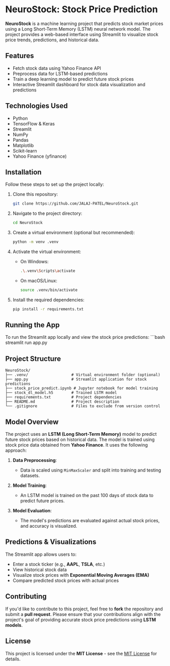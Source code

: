 # NeuroStock: Stock Price Prediction

**NeuroStock** is a machine learning project that predicts stock market prices using a Long Short-Term Memory (LSTM) neural network model. The project provides a web-based interface using Streamlit to visualize stock price trends, predictions, and historical data.

## Features
- Fetch stock data using Yahoo Finance API
- Preprocess data for LSTM-based predictions
- Train a deep learning model to predict future stock prices
- Interactive Streamlit dashboard for stock data visualization and predictions

## Technologies Used
- Python
- TensorFlow & Keras
- Streamlit
- NumPy
- Pandas
- Matplotlib
- Scikit-learn
- Yahoo Finance (yfinance)

## Installation
Follow these steps to set up the project locally:

1. Clone this repository:
   ```bash
   git clone https://github.com/JALAJ-PATEL/NeuroStock.git

2. Navigate to the project directory:
    ```bash
    cd NeuroStock

3. Create a virtual environment (optional but recommended):
    ```bash
    python -m venv .venv

4. Activate the virtual environment:

    - On Windows:
        ```bash
        .\.venv\Scripts\activate

    - On macOS/Linux:
        ```bash
        source .venv/bin/activate
    
5. Install the required dependencies:

    ```bash
    pip install -r requirements.txt


## Running the App
To run the Streamlit app locally and view the stock price predictions:
    ```bash
    streamlit run app.py

## Project Structure

    NeuroStock/
    ├── .venv/                   # Virtual environment folder (optional)
    ├── app.py                   # Streamlit application for stock predictions
    ├── stock_price_predict.ipynb # Jupyter notebook for model training
    ├── stock_dl_model.h5        # Trained LSTM model
    ├── requirements.txt         # Project dependencies
    ├── README.md                # Project description
    └── .gitignore               # Files to exclude from version control

## Model Overview

The project uses an **LSTM (Long Short-Term Memory)** model to predict future stock prices based on historical data. The model is trained using stock price data obtained from **Yahoo Finance**. It uses the following approach:

1. **Data Preprocessing**: 
   - Data is scaled using `MinMaxScaler` and split into training and testing datasets.
   
2. **Model Training**:
   - An LSTM model is trained on the past 100 days of stock data to predict future prices.
   
3. **Model Evaluation**:
   - The model's predictions are evaluated against actual stock prices, and accuracy is visualized.

## Predictions & Visualizations

The Streamlit app allows users to:

- Enter a stock ticker (e.g., **AAPL**, **TSLA**, etc.)
- View historical stock data
- Visualize stock prices with **Exponential Moving Averages (EMA)**
- Compare predicted stock prices with actual prices

## Contributing

If you'd like to contribute to this project, feel free to **fork** the repository and submit a **pull request**. Please ensure that your contributions align with the project's goal of providing accurate stock price predictions using **LSTM models**.

## License

This project is licensed under the **MIT License** - see the [MIT License](https://opensource.org/licenses/MIT) for details.
